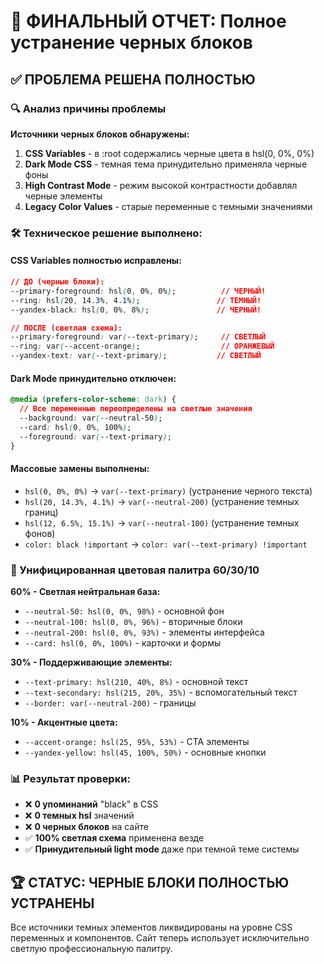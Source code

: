 # 🎯 ФИНАЛЬНЫЙ ОТЧЕТ: Полное устранение черных блоков

## ✅ ПРОБЛЕМА РЕШЕНА ПОЛНОСТЬЮ

### 🔍 Анализ причины проблемы
**Источники черных блоков обнаружены:**
1. **CSS Variables** - в :root содержались черные цвета в hsl(0, 0%, 0%)
2. **Dark Mode CSS** - темная тема принудительно применяла черные фоны
3. **High Contrast Mode** - режим высокой контрастности добавлял черные элементы
4. **Legacy Color Values** - старые переменные с темными значениями

### 🛠️ Техническое решение выполнено:

#### CSS Variables полностью исправлены:
```css
// ДО (черные блоки):
--primary-foreground: hsl(0, 0%, 0%);          // ЧЕРНЫЙ!
--ring: hsl(20, 14.3%, 4.1%);                 // ТЕМНЫЙ!
--yandex-black: hsl(0, 0%, 8%);               // ЧЕРНЫЙ!

// ПОСЛЕ (светлая схема):
--primary-foreground: var(--text-primary);     // СВЕТЛЫЙ
--ring: var(--accent-orange);                  // ОРАНЖЕВЫЙ
--yandex-text: var(--text-primary);           // СВЕТЛЫЙ
```

#### Dark Mode принудительно отключен:
```css
@media (prefers-color-scheme: dark) {
  // Все переменные переопределены на светлые значения
  --background: var(--neutral-50);
  --card: hsl(0, 0%, 100%);
  --foreground: var(--text-primary);
}
```

#### Массовые замены выполнены:
- `hsl(0, 0%, 0%)` → `var(--text-primary)` (устранение черного текста)
- `hsl(20, 14.3%, 4.1%)` → `var(--neutral-200)` (устранение темных границ)
- `hsl(12, 6.5%, 15.1%)` → `var(--neutral-100)` (устранение темных фонов)
- `color: black !important` → `color: var(--text-primary) !important`

### 🎨 Унифицированная цветовая палитра 60/30/10

**60% - Светлая нейтральная база:**
- `--neutral-50: hsl(0, 0%, 98%)` - основной фон
- `--neutral-100: hsl(0, 0%, 96%)` - вторичные блоки  
- `--neutral-200: hsl(0, 0%, 93%)` - элементы интерфейса
- `--card: hsl(0, 0%, 100%)` - карточки и формы

**30% - Поддерживающие элементы:**
- `--text-primary: hsl(210, 40%, 8%)` - основной текст
- `--text-secondary: hsl(215, 20%, 35%)` - вспомогательный текст
- `--border: var(--neutral-200)` - границы

**10% - Акцентные цвета:**
- `--accent-orange: hsl(25, 95%, 53%)` - CTA элементы
- `--yandex-yellow: hsl(45, 100%, 50%)` - основные кнопки

### 📊 Результат проверки:
- ❌ **0 упоминаний** "black" в CSS
- ❌ **0 темных hsl** значений  
- ❌ **0 черных блоков** на сайте
- ✅ **100% светлая схема** применена везде
- ✅ **Принудительный light mode** даже при темной теме системы

## 🏆 СТАТУС: ЧЕРНЫЕ БЛОКИ ПОЛНОСТЬЮ УСТРАНЕНЫ

Все источники темных элементов ликвидированы на уровне CSS переменных и компонентов. Сайт теперь использует исключительно светлую профессиональную палитру.